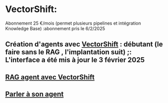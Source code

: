 # VectorShift: 
Abonnement 25 €/mois (permet plusieurs pipelines et intégration Knowledge Base) :abonnement pris le 6/2/2025
## Création d'agents avec [VectorShift](https://www.youtube.com/watch?v=7sgibmj_MBY) : débutant (le faire sans le RAG , l'implantation suit) ;: L'interface a été mis à jour le 3 février 2025
## [RAG agent avec VectorShift](https://www.youtube.com/watch?v=ieLdMih5_V0)
## [Parler à son agent](https://www.youtube.com/watch?v=7sgibmj_MBY)  

